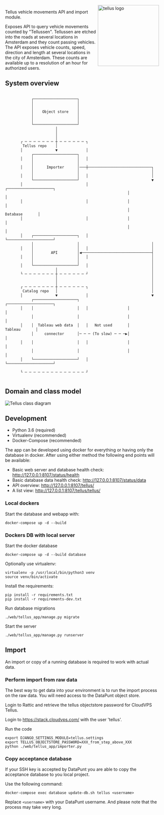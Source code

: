 <img src="https://user-images.githubusercontent.com/205326/54359366-c6f20580-4662-11e9-80eb-2e17e56aec15.jpg" alt="tellus logo" width="200" align="right"/>

Tellus vehicle movements API and import module.

Exposes API to query vehicle movements counted by "Tellussen".
Tellussen are etched into the roads at several locations in Amsterdam and they count passing vehicles.
The API exposes vehicle counts, speed, direction and length at several locations in the city of Amsterdam.
These counts are available up to a resolution of an hour for authorized users.

## System overview

```                                                                      
                                                                               
            ┌────────────────────┐                                             
            │                    │                                             
            │                    │                                             
            │    Object store    │                                             
            │                    │                                             
            │                    │                                             
            └────────────────────┘                                             
                       │                                                       
                       │                                                       
                       │                                                       
       ┌ ─ ─ ─ ─ ─ ─ ─ ┼ ─ ─ ─ ─ ─ ─ ┐                                         
        Tellus repo    │                                                       
       │               ▼             │                                         
            ┌────────────────────┐                                             
       │    │                    │   │                                         
            │                    │                                             
       │    │      Importer      │───┼─────────────────────────────┐           
            │                    │                                 │           
       │    │                    │   │                             │           
            └────────────────────┘                                 ▼           
       │                             │                  ┌─────────────────────┐
                                                        │                     │
       │                             │                  │                     │
                                                        │      Database       │
       │                             │                  │                     │
                                                        │                     │
       │    ┌────────────────────┐   │                  └─────────────────────┘
            │                    │                                 │           
       │    │                    │   │                             │           
            │        API         │◀────────────────────────────────┤           
       │    │                    │   │                             │           
            │                    │                                 │           
       │    └────────────────────┘   │                             │           
                       │                                           │           
       └ ─ ─ ─ ─ ─ ─ ─ ┼ ─ ─ ─ ─ ─ ─ ┘                             │           
                       │                                           │           
                       │                                           │           
       ┌ ─ ─ ─ ─ ─ ─ ─ ┼ ─ ─ ─ ─ ─ ─ ┐                             │           
        Catalog repo   │                                           │           
       │               ▼             │                             ▼           
            ┌────────────────────┐                      ┌─────────────────────┐
       │    │                    │   │                  │                     │
            │                    │                      │                     │
       │    │  Tableau web data  │   │   Not used       │       Tableau       │
            │     connector      │─ ─ ─ (To slow) ─ ─ ─▶│                     │
       │    │                    │   │                  │                     │
            │                    │                      │                     │
       │    └────────────────────┘   │                  └─────────────────────┘
                                                                               
       └ ─ ─ ─ ─ ─ ─ ─ ─ ─ ─ ─ ─ ─ ─ ┘                                         
       
```

## Domain and class model

![Tellus class diagram](https://user-images.githubusercontent.com/205326/54351339-905ebf80-464f-11e9-89ef-5629fb2d236c.png)


## Development 

* Python 3.6 (required)
* Virtualenv (recommended)
* Docker-Compose (recommended)


The app can be developed using docker for everything or having only the database in docker.
After using either method the following end points will be available: 

* Basic web server and database health check: http://127.0.0.1:8107/status/health
* Basic database data health check: http://127.0.0.1:8107/status/data
* API overview: http://127.0.0.1:8107/tellus/
* A list view: http://127.0.0.1:8107/tellus/tellus/

### Local dockers

Start the database and webapp with:

```
docker-compose up -d --build
```
	
### Dockers DB with local server

Start the docker database
    
    docker-compose up -d --build database

Optionally use virtualenv:

    virtualenv -p /usr/local/bin/python3 venv
    source venv/bin/activate
    
Install the requirements:

    pip install -r requirements.txt
    pip install -r requirements-dev.txt

Run database migrations

    ./web/tellus_app/manage.py migrate

Start the server

    ./web/tellus_app/manage.py runserver


## Import

An import or copy of a running database is required to work with actual data.

### Perform import from raw data

The best way to get data into your environment is to run the import process on the raw data.
You will need access to the DataPunt object store.


Login to Rattic and retrieve the tellus objectstore password for CloudVPS Tellus.

Login to https://stack.cloudvps.com/ with the user 'tellus'.

Run the code

    export DJANGO_SETTINGS_MODULE=tellus.settings
    export TELLUS_OBJECTSTORE_PASSWORD=XXX_from_step_above_XXX
    python ./web/tellus_app/importer.py

 
### Copy acceptance database
If your SSH key is accepted by DataPunt you are able to copy the acceptance database
to you local project.

Use the following command:

    docker-compose exec database update-db.sh tellus <username>
 
Replace `<username>` with your DataPunt username.
And please note that the process may take very long.

